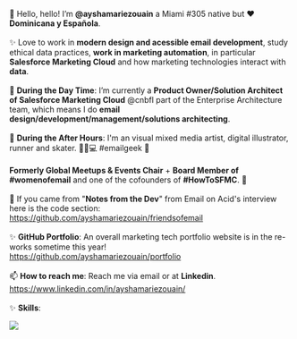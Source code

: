 👋 Hello, hello! I’m <b>@ayshamariezouain</b> a Miami #305 native but ❤️ <b>Dominicana y Española</b>.
<br><br>
✨ Love to work in <b>modern design and acessible email development</b>, study ethical data practices, <b>work in marketing automation</b>, in particular <b>Salesforce Marketing Cloud</b> and how marketing technologies interact with <b>data</b>. 
<br><br>
🌱 <b>During the Day Time</b>: I’m currently a <b>Product Owner/Solution Architect of Salesforce Marketing Cloud</b> @cnbfl part of the Enterprise Architecture team, which means I do <b>email design/development/management/solutions architecting</b>. 
<br><br>
🌙 <b>During the After Hours</b>: I'm an visual mixed media artist, digital illustrator, runner and skater. 👟🐶💻 #emailgeek 💌 <br><br>
<b>Formerly Global Meetups & Events Chair</b> + <b>Board Member of #womenofemail</b> and one of the cofounders of <b>#HowToSFMC</b>. 🐐
<br><br>
💪 If you came from "<b>Notes from the Dev</b>" from Email on Acid's interview here is the code section: <br> https://github.com/ayshamariezouain/friendsofemail
<br><br>
✨ <b>GitHub Portfolio</b>: An overall marketing tech portfolio website is in the re-works sometime this year! 
<br> https://github.com/ayshamariezouain/portfolio
<br><br>📫 <b>How to reach me</b>: Reach me via email or at <b>Linkedin</b>. <br> https://www.linkedin.com/in/ayshamariezouain/
<br><br>✨ <b>Skills</b>: 

<p align="left">
  <a href="https://skillicons.dev">
    <img src="https://skillicons.dev/icons?i=apple,html,css,figma,github,visualstudio,azure,bootstrap,wordpress,windows,webflow" />
  </a>
</p>
<!---
ayshamariezouain/ayshamariezouain is a ✨ special ✨ repository because its `README.md` (this file) appears on your GitHub profile.
You can click the Preview link to take a look at your changes.
--->
